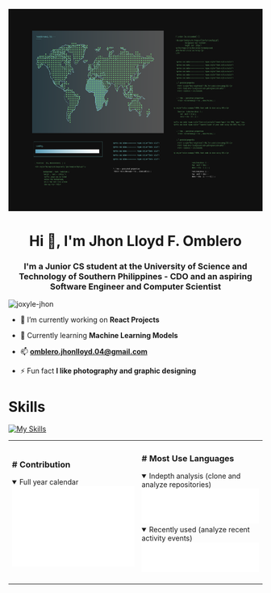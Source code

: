 <p align="center">
<img src="cover.svg" alt="External SVG"  height="400">
<p/>


<h1 align="center">Hi 👋, I'm Jhon Lloyd F. Omblero</h1>
<h3 align="center">I'm a Junior CS student at the University of Science and Technology of Southern Philippines - CDO and an aspiring Software Engineer and Computer Scientist</h3>
<p align="left"> <img src="https://komarev.com/ghpvc/?username=joxyle-jhon&label=Profile%20views&color=0e75b6&style=flat" alt="joxyle-jhon" /> </p>


- 🔭 I’m currently working on **React Projects**
- 🌱 Currently learning **Machine Learning Models**

- 📫 **omblero.jhonlloyd.04@gmail.com**
- ⚡ Fun fact **I like photography and graphic designing**

# Skills
[![My Skills](https://skillicons.dev/icons?i=js,html,css,mysql,py,react,cpp,git,figma,ai,ps,notion,vscode)](https://skillicons.dev)

<table>
  <tr>
    <td>
      <h3># Contribution</h3>
      <details open>
        <summary>Full year calendar</summary>
        <img src="https://github.com/lowlighter/metrics/blob/examples/metrics.plugin.isocalendar.fullyear.svg?username=joxyle-jhon" alt="">
      </details>
      <img width="400" height="1" alt="">
    </td>
    <td>
      <h3># Most Use Languages</h3>
      <details open>
        <summary>Indepth analysis (clone and analyze repositories)</summary>
        <img src="https://github.com/lowlighter/metrics/blob/examples/metrics.plugin.languages.indepth.svg?username=joxyle-jhon" alt="">
      </details>
      <details open>
        <summary>Recently used (analyze recent activity events)</summary>
        <img src="https://github.com/lowlighter/metrics/blob/examples/metrics.plugin.languages.recent.svg?username=joxyle-jhon" alt="">
      </details>
      <img width="400" height="1" alt="">
    </td>
  </tr>
</table>





